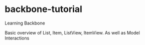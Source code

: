 # backbone-tutorial
Learning Backbone

Basic overview of List, Item, ListView, ItemView. As well as Model Interactions
